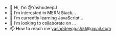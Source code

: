 - 👋 Hi, I’m @YashodeepJ
- 👀 I’m interested in MERN Stack...
- 🌱 I’m currently learning JavaScript...
- 💞️ I’m looking to collaborate on ...
- 📫 How to reach me yashodeepjoshi0@gmail.com

<!---
YashodeepJ/YashodeepJ is a ✨ special ✨ repository because its `README.md` (this file) appears on your GitHub profile.
You can click the Preview link to take a look at your changes.
--->

